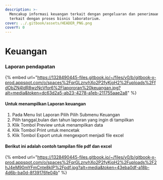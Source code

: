 ```yaml
---
description: >-
  Mencakup informasi keuangan terkait dengan pengeluaran dan penerimaan uang
  terkait dengan proses bisnis laboratorium.
cover: ../.gitbook/assets/HEADER_PNG.png
coverY: 0
---
```


# Keuangan

### Laporan pendapatan

{% embed url="https://1328490445-files.gitbook.io/~/files/v0/b/gitbook-x-prod.appspot.com/o/spaces%2FqrGLznvhXo2P2fyKjoH2%2Fuploads%2FfdObZN4IdR8wzNcVfor6%2Flapororan%20keuangan.jpg?alt=media&token=dc63d2a5-ab23-4278-a1eb-211755aae2a8" %}

#### Untuk menampilkan Laporan keuangan&#x20;

1. Pada Menu list Laporan Pilih Pilih Submenu Keuangan
2. Pilih tanggal,bulan dan tahun laporan yang ingin di tampilkan
3. Klik Tombol Preview untuk menampilkan data
4. Klik Tombol Print untuk mencetak&#x20;
5. Klik Tombol Export untuk mengexport menjadi file excel

#### Berikut ini adalah contoh tampilan file pdf dan excel

{% embed url="https://1328490445-files.gitbook.io/~/files/v0/b/gitbook-x-prod.appspot.com/o/spaces%2FqrGLznvhXo2P2fyKjoH2%2Fuploads%2F2hJ4eM90mYFmCnte8kIP%2Fpdf.jpg?alt=media&token=43eba0df-a18b-4d6b-ba0d-8f39176fe04b" %}
